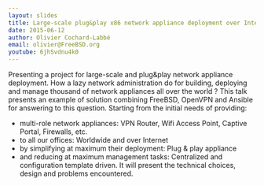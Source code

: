 ```yaml
---
layout: slides
title: Large-scale plug&play x86 network appliance deployment over Internet
date: 2015-06-12
author: Olivier Cochard-Labbé
email: olivier@FreeBSD.org
youtube: 6jhSvdnu4k0
---
```

Presenting a project for large-scale and plug&play network appliance deployment.
How a lazy network administration do for building, deploying and manage thousand of network appliances all over the world ?
This talk presents an example of solution combining FreeBSD, OpenVPN and Ansible for answering to this question.
Starting from the initial needs of providing:
* multi-role network appliances: VPN Router, Wifi Access Point, Captive Portal, Firewalls, etc.
* to all our offices: Worldwide and over Internet
* by simplifying at maximum their deployment: Plug & play appliance
* and reducing at maximum management tasks: Centralized and configuration template driven.
It will present the technical choices, design and problems encountered.
